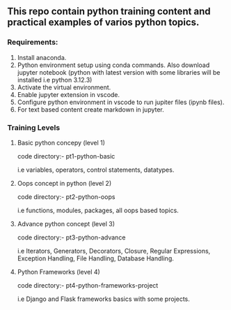 ## This repo contain python training content and practical examples of varios python topics.

### Requirements:

1. Install anaconda. 
2. Python environment setup using conda commands. Also download jupyter notebook (python with latest version with some libraries will be installed i.e python 3.12.3)
3. Activate the virtual environment.
4. Enable jupyter extension in vscode.
5. Configure python environment in vscode to run jupiter files (ipynb files).
6. For text based content create markdown in jupyter.

### Training Levels 

1. Basic python concepy (level 1)

   code directory:- pt1-python-basic

   i.e variables, operators, control statements, datatypes.

2. Oops concept in python (level 2)
  
   code directory:- pt2-python-oops

   i.e functions, modules, packages, all oops based topics.

3. Advance python concept (level 3)

   code directory:- pt3-python-advance 

   i.e Iterators, Generators, Decorators, Closure, Regular Expressions, Exception Handling,   File Handling, Database Handling.

4. Python Frameworks (level 4)

   code directory:- pt4-python-frameworks-project

   i.e Django and Flask frameworks basics with some projects.